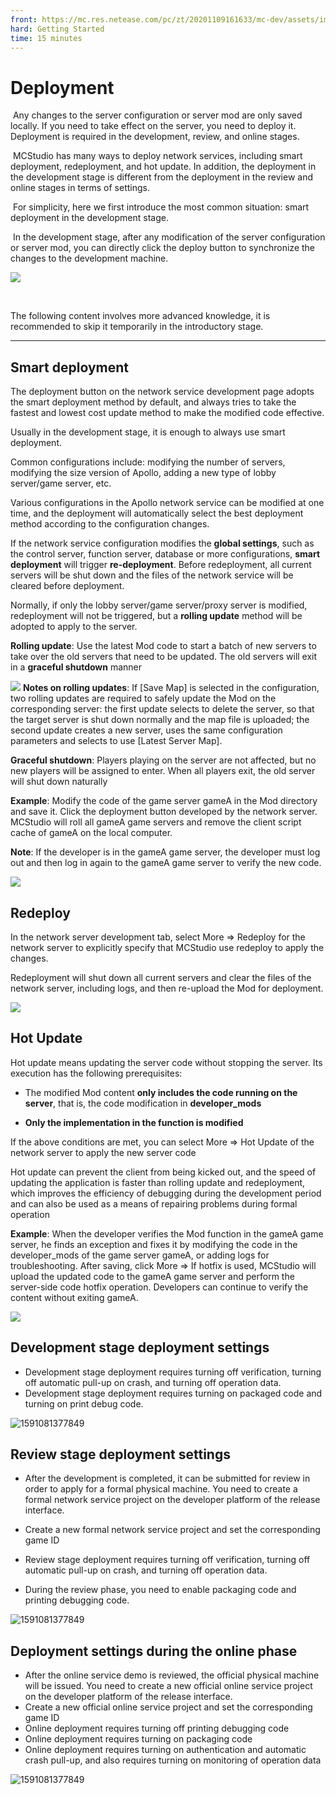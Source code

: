 ```yaml
--- 
front: https://mc.res.netease.com/pc/zt/20201109161633/mc-dev/assets/img/bushujieshao.32a5d8c3.png 
hard: Getting Started 
time: 15 minutes 
--- 
```

# Deployment 

​ Any changes to the server configuration or server mod are only saved locally. If you need to take effect on the server, you need to deploy it. Deployment is required in the development, review, and online stages. 

​ MCStudio has many ways to deploy network services, including smart deployment, redeployment, and hot update. In addition, the deployment in the development stage is different from the deployment in the review and online stages in terms of settings. 

​ For simplicity, here we first introduce the most common situation: smart deployment in the development stage. 

​ In the development stage, after any modification of the server configuration or server mod, you can directly click the deploy button to synchronize the changes to the development machine. 

![](./images/bushujieshao.png) 

​ 

The following content involves more advanced knowledge, it is recommended to skip it temporarily in the introductory stage. 

------ 

## Smart deployment 

The deployment button on the network service development page adopts the smart deployment method by default, and always tries to take the fastest and lowest cost update method to make the modified code effective. 

Usually in the development stage, it is enough to always use smart deployment. 

Common configurations include: modifying the number of servers, modifying the size version of Apollo, adding a new type of lobby server/game server, etc. 

Various configurations in the Apollo network service can be modified at one time, and the deployment will automatically select the best deployment method according to the configuration changes. 

If the network service configuration modifies the **global settings**, such as the control server, function server, database or more configurations, **smart deployment** will trigger **re-deployment**. Before redeployment, all current servers will be shut down and the files of the network service will be cleared before deployment. 

Normally, if only the lobby server/game server/proxy server is modified, redeployment will not be triggered, but a **rolling update** method will be adopted to apply to the server. 

**Rolling update**: Use the latest Mod code to start a batch of new servers to take over the old servers that need to be updated. The old servers will exit in a **graceful shutdown** manner 

![](./images/gundonggengxin.png) 
**Notes on rolling updates**: If [Save Map] is selected in the configuration, two rolling updates are required to safely update the Mod on the corresponding server: the first update selects to delete the server, so that the target server is shut down normally and the map file is uploaded; the second update creates a new server, uses the same configuration parameters and selects to use [Latest Server Map]. 

**Graceful shutdown**: Players playing on the server are not affected, but no new players will be assigned to enter. When all players exit, the old server will shut down naturally 

**Example**: Modify the code of the game server gameA in the Mod directory and save it. Click the deployment button developed by the network server. MCStudio will roll all gameA game servers and remove the client script cache of gameA on the local computer.

**Note**: If the developer is in the gameA game server, the developer must log out and then log in again to the gameA game server to verify the new code. 

![](./images/bushujieshao.png) 

## Redeploy 

In the network server development tab, select More => Redeploy for the network server to explicitly specify that MCStudio use redeploy to apply the changes. 

Redeployment will shut down all current servers and clear the files of the network server, including logs, and then re-upload the Mod for deployment. 

![](./images/chongxinbushu.png) 

## Hot Update 

Hot update means updating the server code without stopping the server. Its execution has the following prerequisites: 

- The modified Mod content **only includes the code running on the server**, that is, the code modification in **developer_mods** 

- **Only the implementation in the function is modified** 

If the above conditions are met, you can select More => Hot Update of the network server to apply the new server code 

Hot update can prevent the client from being kicked out, and the speed of updating the application is faster than rolling update and redeployment, which improves the efficiency of debugging during the development period and can also be used as a means of repairing problems during formal operation 

**Example**: When the developer verifies the Mod function in the gameA game server, he finds an exception and fixes it by modifying the code in the developer_mods of the game server gameA, or adding logs for troubleshooting. After saving, click More => If hotfix is used, MCStudio will upload the updated code to the gameA game server and perform the server-side code hotfix operation. Developers can continue to verify the content without exiting gameA. 

![](./images/hotfix.png) 

## Development stage deployment settings 

- Development stage deployment requires turning off verification, turning off automatic pull-up on crash, and turning off operation data. 
- Development stage deployment requires turning on packaged code and turning on print debug code. 

![1591081377849](./images/kaifabushu.png) 

## Review stage deployment settings 

- After the development is completed, it can be submitted for review in order to apply for a formal physical machine. You need to create a formal network service project on the developer platform of the release interface. 
- Create a new formal network service project and set the corresponding game ID 
- Review stage deployment requires turning off verification, turning off automatic pull-up on crash, and turning off operation data.

- During the review phase, you need to enable packaging code and printing debugging code. 

![1591081377849](./images/shenhebushu.png) 

## Deployment settings during the online phase 

- After the online service demo is reviewed, the official physical machine will be issued. You need to create a new official online service project on the developer platform of the release interface. 
- Create a new official online service project and set the corresponding game ID 
- Online deployment requires turning off printing debugging code 
- Online deployment requires turning on packaging code 
- Online deployment requires turning on authentication and automatic crash pull-up, and also requires turning on monitoring of operation data 

![1591081377849](./images/shangxianbushu.png) 
